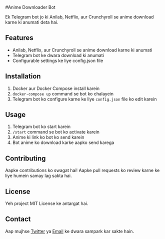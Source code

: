 #Anime Downloader Bot

Ek Telegram bot jo ki Anilab, Netflix, aur Crunchyroll se anime download karne ki anumati deta hai.

## Features
* Anilab, Netflix, aur Crunchyroll se anime download karne ki anumati
* Telegram bot ke dwara download ki anumati
* Configurable settings ke liye config.json file

## Installation
1. Docker aur Docker Compose install karein
2. `docker-compose up` command se bot ko chalayein
3. Telegram bot ko configure karne ke liye `config.json` file ko edit karein

## Usage
1. Telegram bot ko start karein
2. `/start` command se bot ko activate karein
3. Anime ki link ko bot ko send karein
4. Bot anime ko download karke aapko send karega

## Contributing
Aapke contributions ko swagat hai! Aapke pull requests ko review karne ke liye humein samay lag sakta hai.

## License
Yeh project MIT License ke antargat hai.

## Contact
Aap mujhse [Twitter](https://twitter.com/your_handle) ya [Email](mailto:your_email) ke dwara sampark kar sakte hain.
